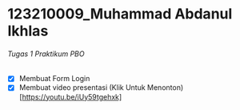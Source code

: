 # 123210009_Muhammad Abdanul Ikhlas

###### Tugas 1 Praktikum PBO 

* [x] Membuat Form Login
* [x] Membuat video presentasi (Klik Untuk Menonton)[https://youtu.be/iUy59tgehxk]
